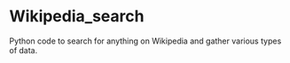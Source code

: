 # Wikipedia_search
Python code to search for anything on Wikipedia and gather various types of data.
